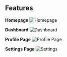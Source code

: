 ## Features

**Homepage**
![Homepage](path/to/homepage.png)

**Dashboard**
![Dashboard](path/to/dashboard.png)

**Profile Page**
![Profile Page](path/to/profile.png)

**Settings Page**
![Settings](path/to/settings.png)
